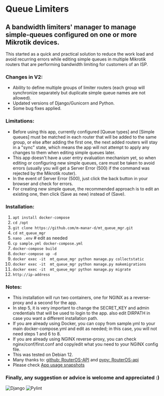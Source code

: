 # Queue Limiters
## A bandwidth limiters' manager to manage simple-queues configured on one or more Mikrotik devices.

This started as a quick and practical solution to reduce the work load and avoid recurring errors while editing simple queues in multiple Mikrotik routers that are performing bandwidth limiting for customers of an ISP.

### Changes in V2:

- Ability to define multiple groups of limiter routers (each group will synchronize separately but duplicate simple queue names are not allowed).
- Updated versions of Django/Gunicorn and Python.
- Some bug fixes applied.

### Limitations:

- Before using this app, currently configured [Queue types] and [Simple queues] must be matched in each router that will be added to the same group, or else after adding the first one, the next added routers will stay in a "sync" state, which means the app will not attempt to apply any changes to them when editing simple queues later.
- This app doesn't have a user entry evaluation mechanism yet, so when editing or configuring new simple queues, care must be taken to avoid errors (usually you will get a Server Error (500) if the command was rejected by the Mikrotik router).
- In the event of Server Error (500), just click the back button in your browser and check for errors.
- For creating new simple queue, the recommended approach is to edit an existing one, then click (Save as new) instead of (Save).


### Installation:

1. `apt install docker-compose`
2. `cd /opt`
3. `git clone https://github.com/m-manar-d/mt_queue_mgr.git`
4. `cd mt_queue_mgr`
5. `nano .env`    # edit as needed
6. `cp sample.yml docker-compose.yml`
7. `docker-compose build`
8. `docker-compose up -d`
9. `docker exec -it  mt_queue_mgr python manage.py collectstatic`
10. `docker exec -it  mt_queue_mgr python manage.py makemigrations`
11. `docker exec -it  mt_queue_mgr python manage.py migrate`
12. `http://ip-address`

### Notes:

- This installation will run two containers, one for NGINX as a reverse-proxy and a second for the app.
- In step 5, it is very important to change the SECRET_KEY and admin credentials that will be used to login to the app. also edit DIRPATH in case you want a different installation path.
- If you are already using Docker, you can copy from sample.yml to your main docker-compose.yml and edit as needed; in this case, you will not need steps 1 and 6 to 8.
- If you are already using NGINX reverse-proxy, you can check nginx/conf/first.conf and copy/edit what you need to your NGINX config file.
- This was tested on Debian 12.
- Many thanks to: [github: RouterOS-API](https://github.com/socialwifi/RouterOS-api) and [pypy: RouterOS-api](https://pypi.org/project/RouterOS-api/)
- Please check [App usage snapshots](https://github.com/m-manar-d/mt_queue_mgr/discussions/5)

### Finally, any suggestion or advice is welcome and appreciated :)
![Django](https://github.com/m-manar-d/mt_queue_mgr/blob/main/.github/workflows/django.yml/badge.svg)
![Pylint](https://github.com/m-manar-d/mt_queue_mgr/blob/main/.github/workflows/pylint.yml/badge.svg)
